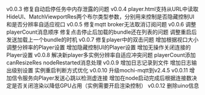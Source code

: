 v0.0.3
修复自动启停任务中内存泄露的问题
v0.0.4
player.html支持从URL中读取HideUI、MatchViewportRes两个布尔类型参数，分别用来控制是否隐藏控制UI和是否分辨率自适应视口
v0.0.5
修复mqtt broker无法取消订阅问题
v0.0.6
调整playerCount消息顺序
修复点击停止后加载的bundle还在列表的问题
调整重启后发送加载上一个bundle的时机
v0.0.7
修复player中的双击问题
增加根据视口大小调整分辨率的Player设置
增加隐藏控制UI的Player设置
增加无操作关闭连接的Player设置
v0.0.8
解决新player多实例分辨率自适应冲突问题
playerCount添加canResizeRes
nodeRestarted消息处理
v0.0.9
增加日志记录到文件
增加日志输出级别设置
实例重启判断方式优化
v0.0.10
升级mochi-mqtt到v2.4.5
v0.0.11
增加信令服务向Player发送心跳以检测虚连接
增加在node启动完成后根据连接数决定是否关闭渲染以降低GPU占用（实例需要开启渲染控制）
v0.0.12
删除uino信息